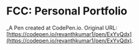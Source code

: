 # FCC: Personal Portfolio
 _A Pen created at CodePen.io. Original URL: [https://codepen.io/revanthkumar1/pen/ExYvQdx](https://codepen.io/revanthkumar1/pen/ExYvQdx).

 